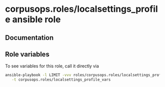 # corpusops.roles/localsettings_profile ansible role
## Documentation

## Role variables
To see variables for this role, call it directly via
```bash
ansible-playbook -l LIMIT -vvv roles/corpusops.roles/localsettings_profile/role.yml \
   -t corpusops.roles/localsettings_profile_vars
```
